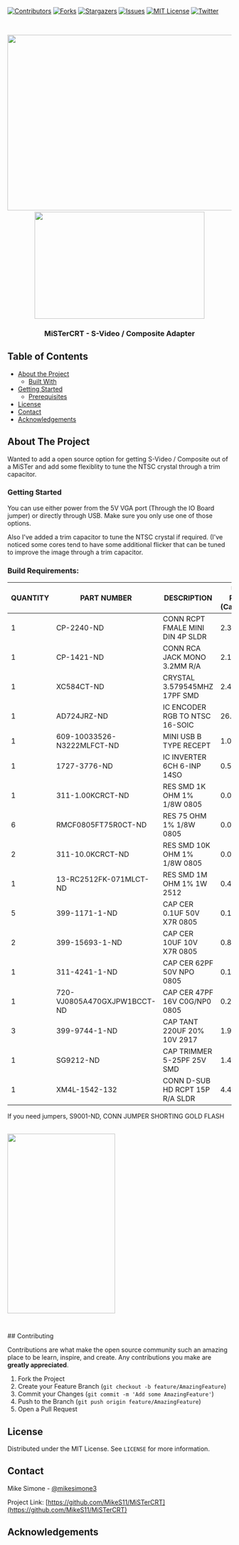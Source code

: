 [![Contributors][contributors-shield]][contributors-url]
[![Forks][forks-shield]][forks-url]
[![Stargazers][stars-shield]][stars-url]
[![Issues][issues-shield]][issues-url]
[![MIT License][license-shield]][license-url]
[![Twitter][Twitter-shield]][Twitter-url]



<!-- PROJECT LOGO -->
<br />
<p align="center">
  <a href="https://github.com/MikeS11/MiSTerCRT">
    <img src="Images/MiSTerCRT2.jpg?raw=true" alt="" width="534" height="394">
  </a>
  <a href="https://github.com/MikeS11/MiSTerCRT">
   <br> <img src="Images/MiSTerCRT3.jpg?raw=true" alt="" width="382" height="240">
  </a>
  <h3 align="center">MiSTerCRT - S-Video / Composite Adapter</h3>

  <p align="center">
  

<!-- TABLE OF CONTENTS -->
## Table of Contents

* [About the Project](#about-the-project)
  * [Built With](#Build-Requirements)
* [Getting Started](#getting-started)
  * [Prerequisites](#prerequisites)
* [License](#license)
* [Contact](#contact)
* [Acknowledgements](#acknowledgements)

<!-- ABOUT THE PROJECT -->
## About The Project
Wanted to add a open source option for getting S-Video / Composite out of a MiSTer and add some flexiblity to tune the NTSC crystal through a trim capacitor.

### Getting Started
You can use either power from the 5V VGA port (Through the IO Board jumper) or directly through USB. Make sure you only use one of those options.

Also I've added a trim capacitor to tune the NTSC crystal if required. (I've noticed some cores tend to have some additional flicker that can be tuned to improve the image through a trim capacitor.

### Build Requirements:
  
|QUANTITY |	PART NUMBER	|	DESCRIPTION	| UNIT PRICE (Canadian)	|
|  ------------- | ------------- | ------------- | ------------- |
| 1		 |     CP-2240-ND		|	CONN RCPT FMALE MINI DIN 4P SLDR	|  2.38000		|
| 1		 |     CP-1421-ND		|	CONN RCA JACK MONO 3.2MM R/A		  |  2.16000		|
| 1		 |     XC584CT-ND		|	CRYSTAL 3.579545MHZ 17PF SMD		  |  2.47000		|
| 1		 |     AD724JRZ-ND		|	IC ENCODER RGB TO NTSC 16-SOIC		|  26.77000	|
|1	|	609-10033526-N3222MLFCT-ND	|MINI USB B TYPE RECEPT	|		1.09000		|
|1	|	1727-3776-ND	|		IC INVERTER 6CH 6-INP 14SO	|	0.51400	|
|1 | 	311-1.00KCRCT-ND| 		RES SMD 1K OHM 1% 1/8W 0805 | 0.02340			| 
| 6	|	RMCF0805FT75R0CT-ND		|RES 75 OHM 1% 1/8W 0805		|	0.01540		|  
|2 | 311-10.0KCRCT-ND| 	RES SMD 10K OHM 1% 1/8W 0805 | 0.02340	|
|1	|	13-RC2512FK-071MLCT-ND	|	RES SMD 1M OHM 1% 1W 2512	|	0.47300		|
|5 | 399-1171-1-ND	| CAP CER 0.1UF 50V X7R 0805 | 0.11020	|
|2 | 399-15693-1-ND| 		CAP CER 10UF 10V X7R 0805 | 0.85900		|  
|1	|	311-4241-1-ND		|	CAP CER 62PF 50V NPO 0805		|0.14200		|
|1	|	720-VJ0805A470GXJPW1BCCT-ND	|CAP CER 47PF 16V C0G/NP0 0805	|	0.22600		|   
|3	|	399-9744-1-ND		|	CAP TANT 220UF 20% 10V 2917	|	1.90000		|  
| 1		 |     SG9212-ND		|	  CAP TRIMMER 5-25PF 25V SMD		   |   1.40000	|
| 1		 |   XM4L-1542-132  | CONN D-SUB HD RCPT 15P R/A SLDR  | 4.47000 | 

If you need jumpers, S9001-ND, CONN JUMPER SHORTING GOLD FLASH

  <a href="https://github.com/MikeS11/MiSTerCRT">
   <br> <img src="Images/MiSTerCRT.jpg?raw=true" alt="" width="242" height="403">
  </a>


<p align="center">
<img src="Images/MisterCRT.jpg?raw=true" alt=""></p>
<p align="center">
<img src="Images/MisterCRT3.jpg?raw=true" alt=""></p>
<!-- CONTRIBUTING -->
## Contributing

Contributions are what make the open source community such an amazing place to be learn, inspire, and create. Any contributions you make are **greatly appreciated**.

1. Fork the Project
2. Create your Feature Branch (`git checkout -b feature/AmazingFeature`)
3. Commit your Changes (`git commit -m 'Add some AmazingFeature'`)
4. Push to the Branch (`git push origin feature/AmazingFeature`)
5. Open a Pull Request


<!-- LICENSE -->
## License

Distributed under the MIT License. See `LICENSE` for more information.



<!-- CONTACT -->
## Contact

Mike Simone - [@mikesimone3](https://twitter.com/mikesimone3) 

Project Link: [https://github.com/MikeS11/MiSTerCRT](https://github.com/MikeS11/MiSTerCRT)



<!-- ACKNOWLEDGEMENTS -->
## Acknowledgements


<!-- MARKDOWN LINKS & IMAGES -->
<!-- https://www.markdownguide.org/basic-syntax/#reference-style-links -->
[contributors-shield]: https://img.shields.io/github/contributors/MikeS11/MiSTerCRT.svg?style=flat-square
[contributors-url]: https://github.com/MikeS11/MiSTerCRT/graphs/contributors
[forks-shield]: https://img.shields.io/github/forks/MikeS11/MiSTerCRT.svg?style=flat-square
[forks-url]: https://github.com/MikeS11/MiSTerCRT/network/members
[stars-shield]: https://img.shields.io/github/stars/MikeS11/MiSTerCRT.svg?style=flat-square
[stars-url]: https://github.com/MikeS11/MiSTerCRT/stargazers
[issues-shield]: https://img.shields.io/github/issues/MikeS11/MiSTerCRT.svg?style=flat-square
[issues-url]: https://github.com/MikeS11/MiSTerCRT/issues
[license-shield]: https://img.shields.io/github/license/MikeS11/MiSTerCRT.svg?style=flat-square
[license-url]: https://github.com/MikeS11/MiSTerCRT/blob/master/LICENSE.txt
[twitter-shield]: https://img.shields.io/badge/-Twitter-black.svg?style=flat-square&logo=Twitter&colorB=555
[twitter-url]: https://Twitter.com/mikesimone3
[product-screenshot]: images/screenshot.png

